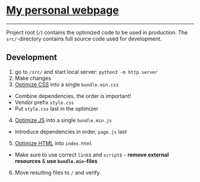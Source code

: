 # [My personal webpage](http://samuelplumppu.se)

---

Project root (`/`) contains the optimized code to be used in production.
The `src/`-directory contains full source code used for development.


## Development
1. go to `/src/` and start local server: `python3 -m http.server`
2. Make changes
3. [Optimize CSS](https://css.github.io/csso/csso.html) into a single `bundle.min.css`
  * Combine dependencies, the order is important!
  * Vendor prefix `style.css`
  * Put `style.css` last in the optimizer
4. [Optimize JS](http://marijnhaverbeke.nl//uglifyjs) into a single `bundle.min.js`
  * Introduce dependencies in order, `page.js` last
5. [Optimize HTML](https://htmlcompressor.com/compressor/) into `index.html`
  * Make sure to use correct `link`s and `script`s - **remove external resources** & **use `bundle.min`-files**
6. Move resulting files to `/` and verify.
